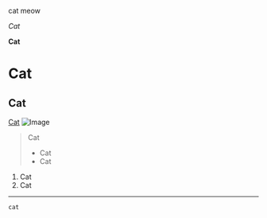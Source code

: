 cat meow

*Cat*

**Cat**
# Cat
## Cat
[Cat](https://en.wikipedia.org/wiki/Cat)
![Image](https://upload.wikimedia.org/wikipedia/commons/thumb/4/4d/Cat_November_2010-1a.jpg/1200px-Cat_November_2010-1a.jpg)
>Cat
>* Cat
>* Cat
1. Cat
2. Cat

---

`cat`

